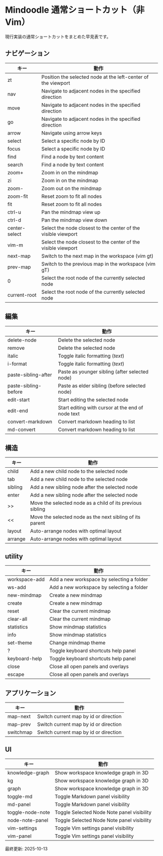 # Mindoodle 通常ショートカット（非 Vim）

現行実装の通常ショートカットをまとめた早見表です。

## ナビゲーション

| キー | 動作 |
|---|---|
| zt | Position the selected node at the left-center of the viewport |
| nav | Navigate to adjacent nodes in the specified direction |
| move | Navigate to adjacent nodes in the specified direction |
| go | Navigate to adjacent nodes in the specified direction |
| arrow | Navigate using arrow keys |
| select | Select a specific node by ID |
| focus | Select a specific node by ID |
| find | Find a node by text content |
| search | Find a node by text content |
| zoom+ | Zoom in on the mindmap |
| zi | Zoom in on the mindmap |
| zoom- | Zoom out on the mindmap |
| zoom-fit | Reset zoom to fit all nodes |
| fit | Reset zoom to fit all nodes |
| ctrl-u | Pan the mindmap view up |
| ctrl-d | Pan the mindmap view down |
| center-select | Select the node closest to the center of the visible viewport |
| vim-m | Select the node closest to the center of the visible viewport |
| next-map | Switch to the next map in the workspace (vim gt) |
| prev-map | Switch to the previous map in the workspace (vim gT) |
| 0 | Select the root node of the currently selected node |
| current-root | Select the root node of the currently selected node |

## 編集

| キー | 動作 |
|---|---|
| delete-node | Delete the selected node |
| remove | Delete the selected node |
| italic | Toggle italic formatting (*text*) |
| i-format | Toggle italic formatting (*text*) |
| paste-sibling-after | Paste as younger sibling (after selected node) |
| paste-sibling-before | Paste as elder sibling (before selected node) |
| edit-start | Start editing the selected node |
| edit-end | Start editing with cursor at the end of node text |
| convert-markdown | Convert markdown heading to list |
| md-convert | Convert markdown heading to list |

## 構造

| キー | 動作 |
|---|---|
| child | Add a new child node to the selected node |
| tab | Add a new child node to the selected node |
| sibling | Add a new sibling node after the selected node |
| enter | Add a new sibling node after the selected node |
| >> | Move the selected node as a child of its previous sibling |
| << | Move the selected node as the next sibling of its parent |
| layout | Auto-arrange nodes with optimal layout |
| arrange | Auto-arrange nodes with optimal layout |

## utility

| キー | 動作 |
|---|---|
| workspace-add | Add a new workspace by selecting a folder |
| ws-add | Add a new workspace by selecting a folder |
| new-mindmap | Create a new mindmap |
| create | Create a new mindmap |
| reset | Clear the current mindmap |
| clear-all | Clear the current mindmap |
| statistics | Show mindmap statistics |
| info | Show mindmap statistics |
| set-theme | Change mindmap theme |
| ? | Toggle keyboard shortcuts help panel |
| keyboard-help | Toggle keyboard shortcuts help panel |
| close | Close all open panels and overlays |
| escape | Close all open panels and overlays |

## アプリケーション

| キー | 動作 |
|---|---|
| map-next | Switch current map by id or direction |
| map-prev | Switch current map by id or direction |
| switchmap | Switch current map by id or direction |

## UI

| キー | 動作 |
|---|---|
| knowledge-graph | Show workspace knowledge graph in 3D |
| kg | Show workspace knowledge graph in 3D |
| graph | Show workspace knowledge graph in 3D |
| toggle-md | Toggle Markdown panel visibility |
| md-panel | Toggle Markdown panel visibility |
| toggle-node-note | Toggle Selected Node Note panel visibility |
| node-note-panel | Toggle Selected Node Note panel visibility |
| vim-settings | Toggle Vim settings panel visibility |
| vim-panel | Toggle Vim settings panel visibility |



最終更新: 2025-10-13
